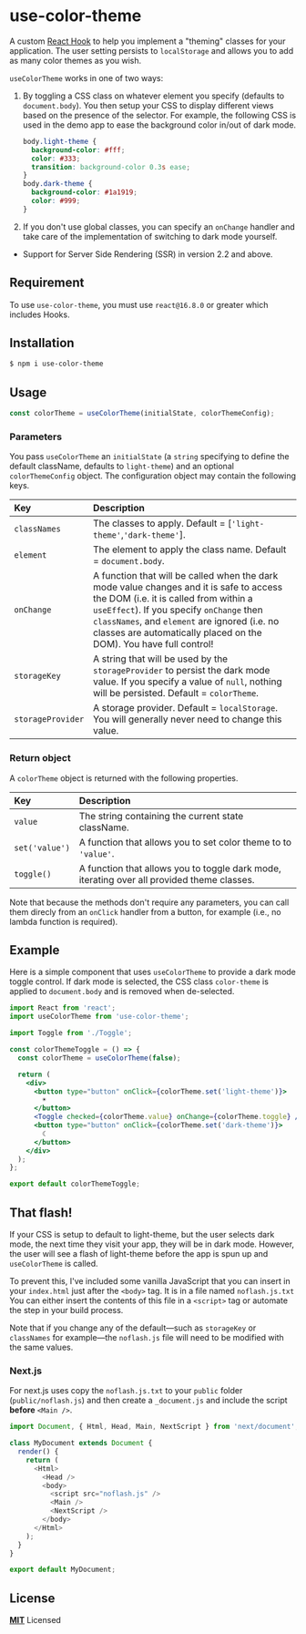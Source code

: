 # use-color-theme

A custom [React Hook](https://reactjs.org/docs/hooks-overview.html) to help you implement a "theming" classes for your application.
The user setting persists to `localStorage` and allows you to add as many color themes as you wish.

`useColorTheme` works in one of two ways:

1.  By toggling a CSS class on whatever element you specify (defaults to `document.body`).
    You then setup your CSS to display different views based on the presence of the selector. For example, the following CSS is used in the demo app to ease the background color in/out of dark mode.

    ```css
    body.light-theme {
      background-color: #fff;
      color: #333;
      transition: background-color 0.3s ease;
    }
    body.dark-theme {
      background-color: #1a1919;
      color: #999;
    }
    ```

2.  If you don't use global classes, you can specify an `onChange` handler and take care of the implementation of switching to dark mode yourself.

- Support for Server Side Rendering (SSR) in version 2.2 and above.

## Requirement

To use `use-color-theme`, you must use `react@16.8.0` or greater which includes Hooks.

## Installation

```sh
$ npm i use-color-theme
```

## Usage

```js
const colorTheme = useColorTheme(initialState, colorThemeConfig);
```

### Parameters

You pass `useColorTheme` an `initialState` (a `string` specifying to define the default className, defaults to `light-theme`) and an optional `colorThemeConfig` object. The configuration object may contain the following keys.

| Key               | Description                                                                                                                                                                                                                                                                                                               |
| :---------------- | :------------------------------------------------------------------------------------------------------------------------------------------------------------------------------------------------------------------------------------------------------------------------------------------------------------------------ |
| `classNames`      | The classes to apply. Default = [`'light-theme'`,`'dark-theme'`].                                                                                                                                                                                                                                                                             |
| `element`         | The element to apply the class name. Default = `document.body`.                                                                                                                                                                                                                                                           |
| `onChange`        | A function that will be called when the dark mode value changes and it is safe to access the DOM (i.e. it is called from within a `useEffect`). If you specify `onChange` then `classNames`, and `element` are ignored (i.e. no classes are automatically placed on the DOM). You have full control! |
| `storageKey`      | A string that will be used by the `storageProvider` to persist the dark mode value. If you specify a value of `null`, nothing will be persisted. Default = `colorTheme`.                                                                                                                                                                                                                   |
| `storageProvider` | A storage provider. Default = `localStorage`. You will generally never need to change this value.                                                                                                                                                                                                                       |

### Return object

A `colorTheme` object is returned with the following properties.

| Key         | Description                                             |
| :---------- | :------------------------------------------------------ |
| `value`     | The string containing the current state className.    |
| `set('value')`  | A function that allows you to set color theme to to `'value'`.  |
| `toggle()`  | A function that allows you to toggle dark mode, iterating over all provided theme classes.         |

Note that because the methods don't require any parameters, you can call them
direcly from an `onClick` handler from a button, for example
(i.e., no lambda function is required).

## Example

Here is a simple component that uses `useColorTheme` to provide a dark mode toggle control.
If dark mode is selected, the CSS class `color-theme` is applied to `document.body` and is removed
when de-selected.

```jsx
import React from 'react';
import useColorTheme from 'use-color-theme';

import Toggle from './Toggle';

const colorThemeToggle = () => {
  const colorTheme = useColorTheme(false);

  return (
    <div>
      <button type="button" onClick={colorTheme.set('light-theme')}>
        ☀
      </button>
      <Toggle checked={colorTheme.value} onChange={colorTheme.toggle} />
      <button type="button" onClick={colorTheme.set('dark-theme')}>
        ☾
      </button>
    </div>
  );
};

export default colorThemeToggle;
```

## That flash!

If your CSS is setup to default to light-theme, but the user selects dark mode,
the next time they visit your app, they will be in dark mode.
However, the user will see a flash of light-theme before the app is spun up
and `useColorTheme` is called.

To prevent this, I've included some vanilla JavaScript that you can insert in your
`index.html` just after the `<body>` tag. It is in a file named `noflash.js.txt`
You can either insert the contents of this file in a `<script>` tag or automate the
step in your build process.

Note that if you change any of the default—such as `storageKey` or `classNames` for example—the `noflash.js` file will need to be modified with the same values.


### Next.js

For next.js uses copy the `noflash.js.txt` to your `public` folder (`public/noflash.js`) and then create a `_document.js` and include the script **before** `<Main />`.

```js
import Document, { Html, Head, Main, NextScript } from 'next/document';

class MyDocument extends Document {
  render() {
    return (
      <Html>
        <Head />
        <body>
          <script src="noflash.js" />
          <Main />
          <NextScript />
        </body>
      </Html>
    );
  }
}

export default MyDocument;
```

## License

**[MIT](LICENSE)** Licensed
